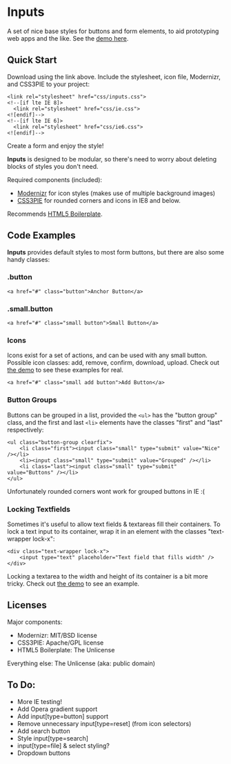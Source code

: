 Inputs
======
A set of nice base styles for buttons and form elements, to aid prototyping web apps and the like. See the [demo here](http://pigment.github.com/inputs/).

Quick Start
-----------
Download using the link above. Include the stylesheet, icon file, Modernizr, and CSS3PIE to your project:

    <link rel="stylesheet" href="css/inputs.css">  
    <!--[if lte IE 8]>  
      <link rel="stylesheet" href="css/ie.css">  
    <![endif]-->  
    <!--[if lte IE 6]>  
      <link rel="stylesheet" href="css/ie6.css">  
    <![endif]-->

Create a form and enjoy the style!

**Inputs** is designed to be modular, so there's need to worry about deleting blocks of styles you don't need.

Required components (included):

* [Modernizr](http://www.modernizr.com/) for icon styles (makes use of multiple background images)
* [CSS3PIE](http://css3pie.com/) for rounded corners and icons in IE8 and below.

Recommends [HTML5 Boilerplate](http://html5boilerplate.com/).

Code Examples
--------

**Inputs** provides default styles to most form buttons, but there are also some handy classes:

### .button 

    <a href="#" class="button">Anchor Button</a>

### .small.button 

    <a href="#" class="small button">Small Button</a>

### Icons

Icons exist for a set of actions, and can be used with any small button. Possible icon classes: add, remove, confirm, download, upload. Check out [the demo](http://pigment.github.com/inputs/) to see these examples for real.

    <a href="#" class="small add button">Add Button</a>


### Button Groups
Buttons can be grouped in a list, provided the `<ul>` has the "button group" class, and the first and last `<li>` elements have the classes "first" and "last" respectively:

    <ul class="button-group clearfix">  
        <li class="first"><input class="small" type="submit" value="Nice" /></li>  
        <li><input class="small" type="submit" value="Grouped" /></li>  
        <li class="last"><input class="small" type="submit" value="Buttons" /></li>  
    </ul>

Unfortunately rounded corners wont work for grouped buttons in IE :(

### Locking Textfields

Sometimes it's useful to allow text fields & textareas fill their containers. To lock a text input to its container, wrap it in an element with the classes "text-wrapper lock-x":

    <div class="text-wrapper lock-x">
        <input type="text" placeholder="Text field that fills width" />
    </div>

Locking a textarea to the width and height of its container is a bit more tricky. Check out [the demo](http://pigment.github.com/inputs/) to see an example.

Licenses
--------
Major components:

* Modernizr: MIT/BSD license
* CSS3PIE: Apache/GPL license
* HTML5 Boilerplate: The Unlicense

Everything else: The Unlicense (aka: public domain)



To Do:
------
* More IE testing!
* Add Opera gradient support
* Add input[type=button] support
* Remove unnecessary input[type=reset] (from icon selectors)
* Add search button
* Style input[type=search]
* input[type=file] & select styling?
* Dropdown buttons